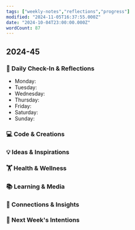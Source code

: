 ```yaml
---
tags: ["weekly-notes","reflections","progress"]
modified: "2024-11-05T16:37:55.000Z"
date: "2024-10-04T23:00:00.000Z"
wordCount: 87
---
```

## 2024-45
### 🌟 Daily Check-In & Reflections
- Monday:
- Tuesday:
- Wednesday:
- Thursday:
- Friday:
- Saturday:
- Sunday:

### 💻 Code & Creations


### 💡 Ideas & Inspirations


### 🏋️ Health & Wellness
<!-- Note any physical activity, mindfulness practice, or self-care -->


### 📚 Learning & Media
<!-- Books, articles, movies, TV shows, podcasts consumed -->

### 🔗 Connections & Insights
<!-- Note any interesting connections between ideas or new realizations -->

### 🎯 Next Week's Intentions
<!-- What do you want to focus on or accomplish next week? -->
